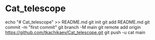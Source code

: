 # Cat_telescope
echo "# Cat_telescope" >> README.md
git init
git add README.md
git commit -m "first commit"
git branch -M main
git remote add origin https://github.com/tkachikaev/Cat_telescope.git
git push -u cat main
